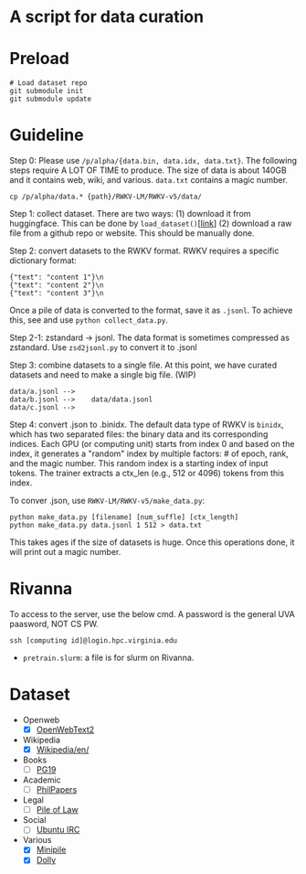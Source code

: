 # A script for data curation

# Preload

```
# Load dataset repo
git submodule init
git submodule update
```


# Guideline

Step 0: Please use `/p/alpha/{data.bin, data.idx, data.txt}`. The following steps require
A LOT OF TIME to produce. The size of data is about 140GB and it contains web, wiki, and various.
`data.txt` contains a magic number.

```
cp /p/alpha/data.* {path}/RWKV-LM/RWKV-v5/data/
```

Step 1: collect dataset. There are two ways: (1) download it from huggingface.
This can be done by `load_dataset()`[[link](https://huggingface.co/docs/datasets/v2.20.0/loading)]
(2) download a raw file from a github repo or website. This should be manually done.

Step 2: convert datasets to the RWKV format. RWKV requires a specific dictionary format:

```
{"text": "content 1"}\n
{"text": "content 2"}\n
{"text": "content 3"}\n
```

Once a pile of data is converted to the format, save it as `.jsonl`. 
To achieve this, see and use `python collect_data.py`.

Step 2-1: zstandard -> jsonl. The data format is sometimes compressed as zstandard.
Use `zsd2jsonl.py` to convert it to .jsonl

Step 3: combine datasets to a single file. At this point, we have curated datasets and 
need to make a single big file. (WIP)

```
data/a.jsonl -->
data/b.jsonl -->    data/data.jsonl
data/c.jsonl -->
```

Step 4: convert .json to .binidx. 
The default data type of RWKV is `binidx`, which has two separated files: the binary data and its corresponding indices. 
Each GPU (or computing unit) starts from index 0 and based on the index, it generates a "random" index by multiple factors: # of epoch, rank, and the magic number. This random index is a starting index of input tokens. The trainer extracts a ctx_len (e.g., 512 or 4096) tokens from this index.

To conver .json, use `RWKV-LM/RWKV-v5/make_data.py`:

```
python make_data.py [filename] [num_suffle] [ctx_length]
python make_data.py data.jsonl 1 512 > data.txt
```
This takes ages if the size of datasets is huge. Once this operations done, it will print out a magic number.


# Rivanna

To access to the server, use the below cmd. A password is the general UVA paasword, NOT CS PW.

```
ssh [computing id]@login.hpc.virginia.edu
```


- `pretrain.slurm`: a file is for slurm on Rivanna.


# Dataset

- Openweb
    - [x] [OpenWebText2](https://openwebtext2.readthedocs.io/en/latest/)
- Wikipedia
    - [x] [Wikipedia/en/](https://huggingface.co/datasets/olm/wikipedia)
- Books
    - [ ] [PG19](https://huggingface.co/datasets/deepmind/pg19)
- Academic
    - [ ] [PhilPapers](https://github.com/thoppe/The-Pile-PhilPapers?tab=readme-ov-file)
- Legal
    - [ ] [Pile of Law](https://huggingface.co/datasets/pile-of-law/pile-of-law)
- Social
    - [ ] [Ubuntu IRC](https://github.com/EleutherAI/pile-ubuntu-irc)
- Various
    - [x] [Minipile](https://huggingface.co/datasets/JeanKaddour/minipile)
    - [x] [Dolly](https://huggingface.co/datasets/databricks/databricks-dolly-15k)
